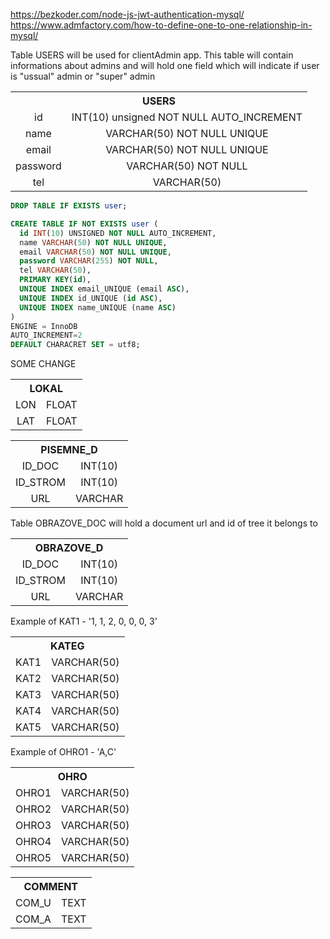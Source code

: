 https://bezkoder.com/node-js-jwt-authentication-mysql/ 
https://www.admfactory.com/how-to-define-one-to-one-relationship-in-mysql/

Table USERS will be used for clientAdmin app. This table will contain informations about admins and will hold one field which will indicate if user is "ussual" admin or "super" admin

<table style="text-align:center;"> 
    <tr><th colspan=3> USERS </th></tr>
    <tr>
        <td>id</td>
        <td>INT(10) unsigned NOT NULL AUTO_INCREMENT</td>
    </tr>
    <tr>
        <td>name</td>
        <td>VARCHAR(50) NOT NULL UNIQUE</td>
    </tr>
    <tr>
        <td>email</td>
        <td>VARCHAR(50) NOT NULL UNIQUE</td>
    </tr>
    <tr>
        <td>password</td>
        <td>VARCHAR(50) NOT NULL</td>
    </tr>
    <tr>
        <td>tel</td>
        <td>VARCHAR(50)</td>
    </tr>
</table>

```sql
DROP TABLE IF EXISTS user;

CREATE TABLE IF NOT EXISTS user (
  id INT(10) UNSIGNED NOT NULL AUTO_INCREMENT,
  name VARCHAR(50) NOT NULL UNIQUE,
  email VARCHAR(50) NOT NULL UNIQUE,
  password VARCHAR(255) NOT NULL,
  tel VARCHAR(50),
  PRIMARY KEY(id),
  UNIQUE INDEX email_UNIQUE (email ASC),
  UNIQUE INDEX id_UNIQUE (id ASC),
  UNIQUE INDEX name_UNIQUE (name ASC)
)
ENGINE = InnoDB
AUTO_INCREMENT=2
DEFAULT CHARACRET SET = utf8;
```

SOME CHANGE

<table style="text-align:center"> 
    <tr><th colspan=3> LOKAL </th></tr>
    <tr>
        <td>LON</td>
        <td>FLOAT</td>
    </tr>
    <tr>
        <td>LAT</td>
        <td>FLOAT</td>
    </tr>
</table>

<table style="text-align:center"> 
    <tr><th colspan=3> PISEMNE_D </th></tr>
    <tr>
        <td>ID_DOC</td>
        <td>INT(10)</td>
    </tr>
    <tr>
        <td>ID_STROM</td>
        <td>INT(10)</td>
    </tr>
    <tr>
        <td>URL</td>
        <td>VARCHAR</td>
    </tr>
</table>

Table OBRAZOVE_DOC will hold a document url and id of tree it belongs to

<table style="text-align:center"> 
    <tr><th colspan=3> OBRAZOVE_D </th></tr>
    <tr>
        <td>ID_DOC</td>
        <td>INT(10)</td>
    </tr>
    <tr>
        <td>ID_STROM</td>
        <td>INT(10)</td>
    </tr>
    <tr>
        <td>URL</td>
        <td>VARCHAR</td>
    </tr>
</table>

Example of KAT1 - '1, 1, 2, 0, 0, 0, 3'
<table style="text-align:center"> 
    <tr><th colspan=3> KATEG </th></tr>
    <tr>
        <td>KAT1</td>
        <td>VARCHAR(50)</td>
    </tr>
    <tr>
        <td>KAT2</td>
        <td>VARCHAR(50)</td>
    </tr>
    <tr>
        <td>KAT3</td>
        <td>VARCHAR(50)</td>
    </tr>
    <tr>
        <td>KAT4</td>
        <td>VARCHAR(50)</td>
    </tr>
    <tr>
        <td>KAT5</td>
        <td>VARCHAR(50)</td>
    </tr>
</table>

Example of OHRO1 - 'A,C'
<table style="text-align:center"> 
    <tr><th colspan=3> OHRO </th></tr>
    <tr>
        <td>OHRO1</td>
        <td>VARCHAR(50)</td>
    </tr>
    <tr>
        <td>OHRO2</td>
        <td>VARCHAR(50)</td>
    </tr>
    <tr>
        <td>OHRO3</td>
        <td>VARCHAR(50)</td>
    </tr>
    <tr>
        <td>OHRO4</td>
        <td>VARCHAR(50)</td>
    </tr>
    <tr>
        <td>OHRO5</td>
        <td>VARCHAR(50)</td>
    </tr>
</table>

<table style="text-align:center"> 
    <tr><th colspan=3> COMMENT </th></tr>
    <tr>
        <td>COM_U</td>
        <td>TEXT</td>
    </tr>
    <tr>
        <td>COM_A</td>
        <td>TEXT</td>
    </tr>
</table>

